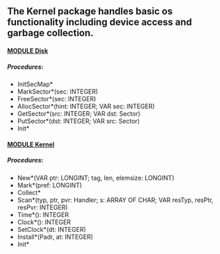## The Kernel package handles basic os functionality including device access and garbage collection.


#### [MODULE Disk](https://github.com/io-core/Kernel/blob/main/Disk.Mod)
##### Procedures:
* InitSecMap*
* MarkSector*(sec: INTEGER)
* FreeSector*(sec: INTEGER)
* AllocSector*(hint: INTEGER; VAR sec: INTEGER)
* GetSector*(src: INTEGER; VAR dst: Sector)
* PutSector*(dst: INTEGER; VAR src: Sector)
* Init*

#### [MODULE Kernel](https://github.com/io-core/Kernel/blob/main/Kernel.Mod)
##### Procedures:
* New*(VAR ptr: LONGINT; tag, len, elemsize: LONGINT)
* Mark*(pref: LONGINT)
* Collect*
* Scan*(typ, ptr, pvr: Handler; s: ARRAY OF CHAR; VAR resTyp, resPtr, resPvr: INTEGER)
* Time*(): INTEGER
* Clock*(): INTEGER
* SetClock*(dt: INTEGER)
* Install*(Padr, at: INTEGER)
* Init*
